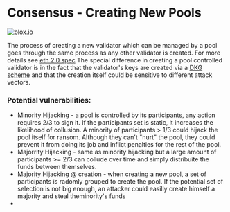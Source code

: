 # Consensus - Creating New Pools
[![blox.io](https://s3.us-east-2.amazonaws.com/app-files.blox.io/static/media/powered_by.png)](https://blox.io)


The process of creating a new validator which can be managed by a pool goes through the same process as any other validator is created. For more details see [eth 2.0 spec](https://github.com/ethereum/eth2.0-specs/blob/dev/specs/phase0/validator.md#becoming-a-validator)
The special difference in creating a pool controlled validator is in the fact that the validator's keys are created via a [DKG scheme](https://github.com/bloxapp/eth2-staking-pools-research/blob/master/dkg.md) and that the creation itself could be sensitive to different attack vectors.

### Potential vulnerabilities:
- Minority Hijacking - a pool is controlled by its participants, any action requires 2/3 to sign it. If the participants set is static, it increases the likelihood of collusion. A minority of participants > 1/3 could hijack the pool itself for ransom. Although they can't "hurt" the pool, they could prevent it from doing its job and inflict penalties for the rest of the pool.
- Majorrity Hijacking - same as minority hijacking but a large amount of participants >= 2/3 can collude over time and simply distribuite the funds between themselves.
- Majority Hijacking @ creation - when creating a new pool, a set of participants is radomly grouped to create the pool. If the potential set of selection is not big enough, an attacker could easiliy create himself a majority and steal theminority's funds
- 